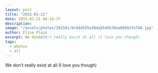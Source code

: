 ```yaml
---
layout: post
title: "2015-01-21"
date: 2015-01-21 04:14:37
description: 
image: "/assets/photos/201501/0c04d555a38da85d5678ea86991fe748.jpg"
author: Elise Plain
excerpt: We don&#39;t really exist at all (I love you though)
tags: 
  - photos
  - all
---
```


We don&#39;t really exist at all (I love you though)
<p></p>
